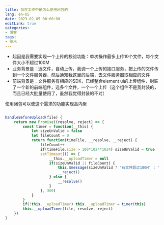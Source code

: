 ```yaml
---
title: 我在工作中是怎么使用闭包的
lang: en-US
date: 2023-02-05 00:00:00
editLink: true
categories: 
- 博客
tags: 
- 技术
---
```



+ 起因是我需要实现一个上传的校验功能：单次操作最多上传10个文件，每个文件大小不超过100M     
+ 业务背景是：选文件，自动上传，我调一个上传的接口服务，把上传的文件传到一个文件服务器，然后通知我这里的后端，去文件服务器取相应的文件   
+ 前端背景是：文件服务有相应的SDK，已经整合element ui的上传组件，封装了一个新的前端组件，选多个文件，一个一个上传（这个组件不是我封装的，而且已经大批量使用了，虽然我觉得封装的不对）    

使用闭包可以使这个需求的功能实现高内聚    


```javascript

handleBeforeUpload(file) {
    return new Promise((resolve, reject) => {
        const timer = function(__this) {
            let sizeUnValid = false
            let fileCount = 0
            return function(timeFile, __resolve, __reject) {
                fileCount++
                if(timeFile.size > 100*1024*1024) sizeUnValid = true
                setTimeout(() => {
                    __this.__uploadTimer = null
                    if(sizeUnValid || fileCount) {
                        this.$message(sizeUnValid ? '有文件超过100M' : '文件超过10个' )
                        __reject()
                    } else {
                        __resolve()
                    }
                }, 300)
            }
        }
        if(!this.__uploadTimer) this.__uploadTimer = timer(this)
        this.__uploadTimer(file, resolve, reject)
    })
}

```



